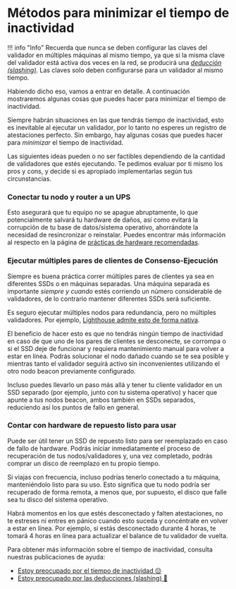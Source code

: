 # Métodos para minimizar el tiempo de inactividad

!!! info "Info"
    Recuerda que nunca se deben configurar las claves del validador en múltiples máquinas al mismo tiempo, ya que si la misma clave del validador está activa dos veces en la red, se producirá una [_deducción (slashing)_](/spanish/staking-glossary#slashable-offenses). Las claves solo deben configurarse para un validador al mismo tiempo.


Habiendo dicho eso, vamos a entrar en detalle. A continuación mostraremos algunas cosas que puedes hacer para minimizar el tiempo de inactividad.

Siempre habrán situaciones en las que tendrás tiempo de inactividad, esto es inevitable al ejecutar un validador, por lo tanto no esperes un registro de atestaciones perfecto. Sin embargo, hay algunas cosas que puedes hacer para _minimizar_ el tiempo de inactividad.

Las siguientes ideas pueden o no ser factibles dependiendo de la cantidad de validadores que estés ejecutando. Te pedimos evaluar por ti mismo los pros y cons, y decide si es apropiado implementarlas según tus circunstancias.

### Conectar tu nodo y router a un UPS

Esto asegurará que tu equipo no se apague abruptamente, lo que potencialmente salvará tu hardware de daños, así como evitará la corrupción de tu base de datos/sistema operativo, ahorrándote la necesidad de resincronizar o reinstalar. Puedes encontrar más información al respecto en la página de [prácticas de hardware recomendadas](/spanish/hardware/hardware-best-practices).

### Ejecutar múltiples pares de clientes de Consenso-Ejecución

Siempre es buena práctica correr múltiples pares de clientes ya sea en diferentes SSDs o en máquinas separadas. Una máquina separada es importante _siempre y cuando_ estés corriendo un número considerable de validadores, de lo contrario mantener diferentes SSDs será suficiente.

Es seguro ejecutar múltiples nodos para redundancia, pero no múltiples validadores. Por ejemplo, [Lighthouse admite esto de forma nativa](https://lighthouse-book.sigmaprime.io/redundancy.html).

El beneficio de hacer esto es que no tendrás ningún tiempo de inactividad en caso de que uno de los pares de clientes se desconecte, se corrompa o si el SSD deje de funcionar y requiera mantenimiento manual para volver a estar en línea. Podrás solucionar el nodo dañado cuando se te sea posible y mientras tanto el validador seguirá activo sin inconvenientes utilizando el otro nodo beacon previamente configurado.

Incluso puedes llevarlo un paso más allá y tener tu cliente validador en un SSD separado (por ejemplo, junto con tu sistema operativo) y hacer que apunte a tus nodos beacon, ambos también en SSDs separados, reduciendo así los puntos de fallo en general.

### Contar con hardware de repuesto listo para usar

Puede ser útil tener un SSD de repuesto listo para ser reemplazado en caso de fallo de hardware. Podrás iniciar inmediatamente el proceso de recuperación de tus nodos/validadores y, una vez completado, podrás comprar un disco de reemplazo en tu propio tiempo.

Si viajas con frecuencia, incluso podrías tenerlo conectado a tu máquina, manteniéndolo listo para su uso. Esto significa que tu nodo podría ser recuperado de forma remota, a menos que, por supuesto, el disco que falle sea tu disco del sistema operativo.

Habrá momentos en los que estés desconectado y falten atestaciones, no te estreses ni entres en pánico cuando esto suceda y concéntrate en volver a estar en línea. Por ejemplo, si estás desconectado durante 4 horas, te tomará 4 horas en línea para actualizar el balance de tu validador de vuelta.

Para obtener más información sobre el tiempo de inactividad, consulta nuestras publicaciones de ayuda:

* [Estoy preocupado por el tiempo de inactividad 😔](/spanish/help/downtime-explained)
* [Estoy preocupado por las deducciones (slashing) 🔪](/spanish/help/slashing-explained)
